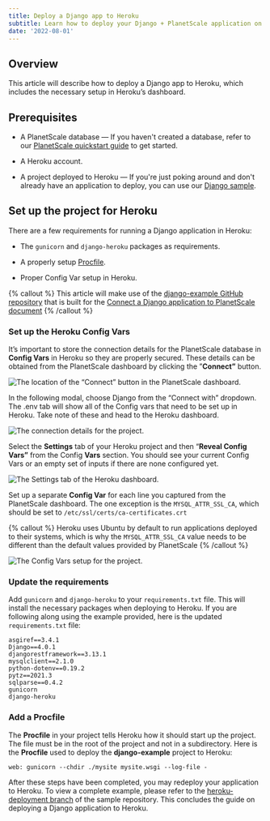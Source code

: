 ```yaml
---
title: Deploy a Django app to Heroku
subtitle: Learn how to deploy your Django + PlanetScale application on Heroku
date: '2022-08-01'
---
```


## Overview

This article will describe how to deploy a Django app to Heroku, which includes the necessary setup in Heroku’s dashboard.

## Prerequisites

- A PlanetScale database — If you haven't created a database, refer to our [PlanetScale quickstart guide](/docs/tutorials/planetscale-quick-start-guide) to get started.

- A Heroku account.

- A project deployed to Heroku — If you're just poking around and don't already have an application to deploy, you can use our [Django sample](https://github.com/planetscale/django-example).

## Set up the project for Heroku

There are a few requirements for running a Django application in Heroku:

- The `gunicorn` and `django-heroku` packages as requirements.

- A properly setup [Procfile](https://devcenter.heroku.com/articles/procfile).

- Proper Config Var setup in Heroku.

{% callout %}
This article will make use of the [django-example GitHub repository](https://github.com/planetscale/django-example) that is built for the [Connect a Django application to PlanetScale document](/docs/tutorials/connect-django-app)
{% /callout %}

### Set up the Heroku Config Vars

It’s important to store the connection details for the PlanetScale database in **Config Vars** in Heroku so they are properly secured. These details can be obtained from the PlanetScale dashboard by clicking the ”**Connect”** button.

![The location of the “Connect” button in the PlanetScale dashboard.](/assets/docs/tutorials/deploy-a-django-app-to-heroku/database.png)

In the following modal, choose Django from the “Connect with” dropdown. The .env tab will show all of the Config vars that need to be set up in Heroku. Take note of these and head to the Heroku dashboard.

![The connection details for the project.](/assets/docs/tutorials/deploy-a-django-app-to-heroku/connect.png)

Select the **Settings** tab of your Heroku project and then “**Reveal Config Vars”** from the Config **Vars** section. You should see your current Config Vars or an empty set of inputs if there are none configured yet.

![The Settings tab of the Heroku dashboard.](/assets/docs/tutorials/deploy-a-django-app-to-heroku/heroku.png)

Set up a separate **Config Var** for each line you captured from the PlanetScale dashboard. The one exception is the `MYSQL_ATTR_SSL_CA`, which should be set to `/etc/ssl/certs/ca-certificates.crt`

{% callout %}
Heroku uses Ubuntu by default to run applications deployed to their systems, which is why the `MYSQL_ATTR_SSL_CA` value needs to be different than the default values provided by PlanetScale
{% /callout %}

![The Config Vars setup for the project.](/assets/docs/tutorials/deploy-a-django-app-to-heroku/ssl.png)

### Update the requirements

Add `gunicorn` and `django-heroku` to your `requirements.txt` file. This will install the necessary packages when deploying to Heroku. If you are following along using the example provided, here is the updated `requirements.txt` file:

```
asgiref==3.4.1
Django==4.0.1
djangorestframework==3.13.1
mysqlclient==2.1.0
python-dotenv==0.19.2
pytz==2021.3
sqlparse==0.4.2
gunicorn
django-heroku
```

### Add a Procfile

The **Procfile** in your project tells Heroku how it should start up the project. The file must be in the root of the project and not in a subdirectory. Here is the **Procfile** used to deploy the **django-example** project to Heroku:

```
web: gunicorn --chdir ./mysite mysite.wsgi --log-file -
```

After these steps have been completed, you may redeploy your application to Heroku. To view a complete example, please refer to the [heroku-deployment branch](https://github.com/planetscale/django-example/tree/heroku-deployment) of the sample repository. This concludes the guide on deploying a Django application to Heroku.
